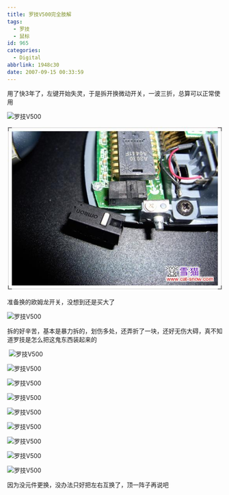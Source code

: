 ```yaml
---
title: 罗技V500完全肢解
tags:
  - 罗技
  - 鼠标
id: 965
categories:
  - Digital
abbrlink: 1948c30
date: 2007-09-15 00:33:59
---
```


用了快3年了，左键开始失灵，于是拆开换微动开关，一波三折，总算可以正常使用

![罗技V500](/images/2007/09/15_12780.jpg "罗技V500")
<!--more-->
![罗技V500](/images/2007/09/15_200709150036357103_12759.jpg "罗技V500")

准备换的欧姆龙开关，没想到还是买大了

![罗技V500](/blog/upload/2007/9/200709150037356556.JPG "罗技V500")

拆的好辛苦，基本是暴力拆的，划伤多处，还弄折了一块，还好无伤大碍，真不知道罗技是怎么把这鬼东西装起来的

&nbsp;![罗技V500](/blog/upload/2007/9/200709150038583080.JPG "罗技V500")

![罗技V500](/blog/upload/2007/9/200709150039064780.JPG "罗技V500")

![罗技V500](/blog/upload/2007/9/200709150039204706.JPG "罗技V500")

![罗技V500](/blog/upload/2007/9/200709150039330508.JPG "罗技V500")

![罗技V500](/blog/upload/2007/9/200709150039415738.JPG "罗技V500")

![罗技V500](/blog/upload/2007/9/200709150039573071.JPG "罗技V500")

![罗技V500](/blog/upload/2007/9/200709150040075747.JPG "罗技V500")

![罗技V500](/blog/upload/2007/9/200709150040152045.JPG "罗技V500")

![罗技V500](/blog/upload/2007/9/200709150040372105.JPG "罗技V500")

因为没元件更换，没办法只好把左右互换了，顶一阵子再说吧